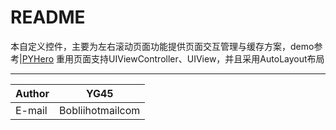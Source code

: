 README
===========================
本自定义控件，主要为左右滚动页面功能提供页面交互管理与缓存方案，demo参考|[PYHero](https://github.com/BobliiExp/PYHero)
重用页面支持UIViewController、UIView，并且采用AutoLayout布局

****
	
|Author|YG45|
|---|---
|E-mail|Bobliihotmailcom
